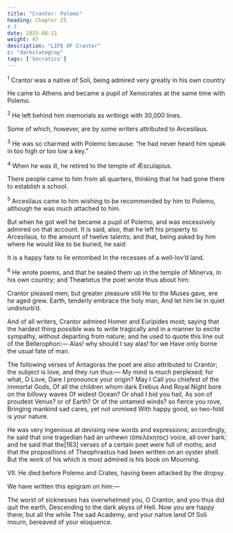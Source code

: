 ```yaml
---
title: "Crantor: Polemo"
heading: Chapter 25
# 3
date: 2025-08-21
weight: 47
description: "LIFE OF Crantor"
c: "darkslategray"
tags: ['Socratics']
---
```



<sup>1</sup> Crantor was a native of Soli, being admired very greatly in his own country

He came to Athens and became a pupil of Xenocrates at the same time with Polemo.


<sup>2</sup> He left behind him memorials as writings with 30,000 lines.

Some of which, however, are by some writers attributed to Arcesilaus.


<sup>3</sup> He was so charmed with Polemo because: “he had never heard him speak in too high or too low a key.”


<sup>4</sup> When he was ill, he retired to the temple of Æsculapius.

There people came to him from all quarters, thinking that he had gone there to establish a school.


<sup>5</sup> Arcesilaus came to him wishing to be recommended by him to Polemo, although he was much attached to him.

But when he got well he became a pupil of Polemo, and was excessively admired on that account. It is said, also, that he left his property to Arcesilaus, to the amount of twelve talents; and that, being asked by him where he would like to be buried, he said:

It is a happy fate to lie entombed
In the recesses of a well-lov’d land.


<sup>6</sup> He wrote poems, and that he sealed them up in the temple of Minerva, in his own country; and Theætetus the poet wrote thus about him:

Crantor pleased men; but greater pleasure still
He to the Muses gave, ere he aged grew.
Earth, tenderly embrace the holy man,
And let him lie in quiet undisturb’d.

And of all writers, Crantor admired Homer and Euripides most; saying that the hardest thing possible was to write tragically and in a manner to excite sympathy, without departing from nature; and he used to quote this line out of the Bellerophon:—
Alas! why should I say alas! for we
Have only borne the usual fate of man.

The following verses of Antagoras the poet are also attributed to Crantor; the subject is love, and they run thus:—
My mind is much perplexed; for what, O Love,
Dare I pronounce your origin? May I
Call you chiefest of the immortal Gods,
Of all the children whom dark Erebus
And Royal Night bore on the billowy waves
Of widest Ocean? Or shall I bid you hail,
As son of proudest Venus? or of Earth?
Or of the untamed winds? so fierce you rove,
Bringing mankind sad cares, yet not unmixed
With happy good, so two-fold is your nature.

He was very ingenious at devising new words and expressions; accordingly, he said that one tragedian had an unhewn (ἀπελέκητος) voice, all over bark; and he said that the[163] verses of a certain poet were full of moths; and that the propositions of Theophrastus had been written on an oyster shell. But the work of his which is most admired is his book on Mourning.

VII. He died before Polemo and Crates, having been attacked by the dropsy.

We have written this epigram on him:—

The worst of sicknesses has overwhelmed you,
O Crantor, and you thus did quit the earth,
Descending to the dark abyss of Hell.
Now you are happy there; but all the while
The sad Academy, and your native land
Of Soli mourn, bereaved of your eloquence.
